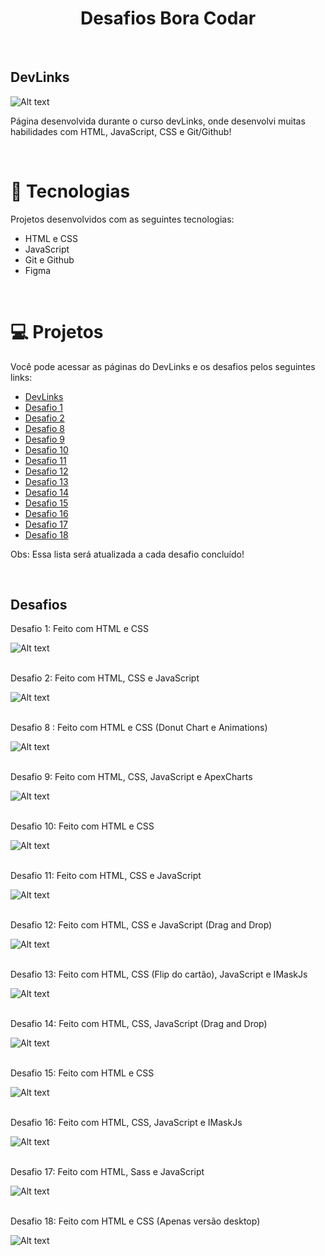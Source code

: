 <h1 align="center">Desafios Bora Codar</h1>

<br>

<h2>DevLinks</h2>

![Alt text](assetsScreens/devLinks1.png)

Página desenvolvida durante o curso devLinks, onde desenvolvi muitas habilidades com HTML, JavaScript, CSS e Git/Github!

<br>

# 🚀 Tecnologias
Projetos desenvolvidos com as seguintes tecnologias:
<ul>
  <li>HTML e CSS</li>
  <li>JavaScript</li>
  <li>Git e Github</li>
  <li>Figma</li>
</ul>
<br>

# 💻 Projetos
Você pode acessar as páginas do DevLinks e os desafios pelos seguintes links:
<ul>
  <li><a href="https://lukasrib15.github.io/Desafios-boraCodar/devlinks/">DevLinks</a></li>
  <li><a href="https://lukasrib15.github.io/Desafios-boraCodar/desafio%201/">Desafio 1</a></li>
  <li><a href="https://lukasrib15.github.io/Desafios-boraCodar/desafio%202/">Desafio 2</a></li>
  <li><a href="https://lukasrib15.github.io/Desafios-boraCodar/desafio%208/">Desafio 8</a></li>
  <li><a href="https://lukasrib15.github.io/Desafios-boraCodar/desafio%209/">Desafio 9</a></li>
  <li><a href="https://lukasrib15.github.io/Desafios-boraCodar/desafio%2010/">Desafio 10</a></li>
  <li><a href="https://lukasrib15.github.io/Desafios-boraCodar/desafio%2011/">Desafio 11</a></li>
  <li><a href="https://lukasrib15.github.io/Desafios-boraCodar/desafio%2012/">Desafio 12</a></li>
  <li><a href="https://lukasrib15.github.io/Desafios-boraCodar/desafio%2013/">Desafio 13</a></li>
  <li><a href="https://lukasrib15.github.io/Desafios-boraCodar/desafio%2014/">Desafio 14</a></li>
  <li><a href="https://lukasrib15.github.io/Desafios-boraCodar/desafio%2015/">Desafio 15</a></li>
  <li><a href="https://lukasrib15.github.io/Desafios-boraCodar/desafio%2016/">Desafio 16</a></li>
  <li><a href="https://lukasrib15.github.io/Desafios-boraCodar/desafio%2017/">Desafio 17</a></li>
  <li><a href="https://lukasrib15.github.io/Desafios-boraCodar/desafio%2018/">Desafio 18</a></li>
</ul>

<p>Obs: Essa lista será atualizada a cada desafio concluído!<p>

<br>

<h2>Desafios</h2>

Desafio 1: Feito com HTML e CSS

![Alt text](assetsScreens/desafio-1.png)

<br>
Desafio 2: Feito com HTML, CSS e JavaScript

![Alt text](assetsScreens/desafio-2.png)

<br>
Desafio 8 : Feito com HTML e CSS (Donut Chart e Animations)

![Alt text](assetsScreens/desafio-8.png)

<br>
Desafio 9: Feito com HTML, CSS, JavaScript e ApexCharts

![Alt text](assetsScreens/desafio-9.png)

<br>
Desafio 10: Feito com HTML e CSS

![Alt text](assetsScreens/desafio-10.png)

<br>
Desafio 11:  Feito com HTML, CSS e JavaScript

![Alt text](assetsScreens/desafio-11.png)

<br>
Desafio 12:  Feito com HTML, CSS e JavaScript (Drag and Drop)

![Alt text](assetsScreens/desafio-12.png)

<br>
Desafio 13: Feito com HTML, CSS (Flip do cartão), JavaScript e IMaskJs

![Alt text](assetsScreens/desafio-13.png)

<br>
Desafio 14: Feito com HTML, CSS, JavaScript (Drag and Drop)

![Alt text](assetsScreens/desafio-14.png)

<br>
Desafio 15: Feito com HTML e CSS

![Alt text](assetsScreens/desafio-15.png)

<br>
Desafio 16: Feito com HTML, CSS, JavaScript e IMaskJs

![Alt text](assetsScreens/desafio-16.png)

<br>
Desafio 17: Feito com HTML, Sass e JavaScript

![Alt text](assetsScreens/desafio-17.png)

<br>
Desafio 18: Feito com HTML e CSS (Apenas versão desktop)

![Alt text](assetsScreens/desafio-18.png)